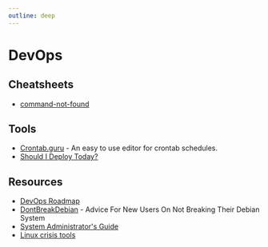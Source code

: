 ```yaml
---
outline: deep
---
```


# DevOps

## Cheatsheets

- [command-not-found](https://command-not-found.com)

## Tools

- [Crontab.guru](https://crontab.guru/) - An easy to use editor for crontab schedules.
- [Should I Deploy Today?](https://shouldideploy.today/)

## Resources

- [DevOps Roadmap](https://roadmap.sh/devops)
- [DontBreakDebian](https://wiki.debian.org/DontBreakDebian) - Advice For New Users On Not Breaking Their Debian System
- [System Administrator's Guide](https://docs.rockylinux.org/books/admin_guide/01-presentation/)
- [Linux crisis tools](https://www.brendangregg.com/blog/2024-03-24/linux-crisis-tools.html)
